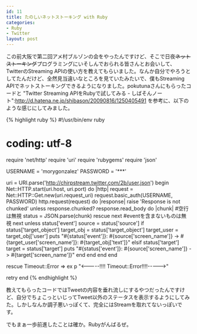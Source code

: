 ```yaml
---
id: 11
title: たのしいネットストーキング with Ruby
categories:
- Ruby
- Twitter
layout: post
---
```



この前大阪で第二回アメ村ブルゾンの会をやったんですけど、そこで日夜<del>ネットストーキング</del>プログラミングにいそしんでおられる皆さんとお会いして、TwitterのStreaming APIの使い方を教えてもらいました。なんか自分でやろうとしてたんだけど、全然見当違いなところを見ていたみたいで、僕もStreaming APIでネットストーキングできるようになりました。pokutunaさんにもらったコードと "Twitter Streaming APIをRubyで試してみる - しばそんノート":http://d.hatena.ne.jp/shibason/20090816/1250405491 を参考に、以下のような感じにしてみました。

{% highlight ruby %}
#!/usr/bin/env ruby
# coding: utf-8

require 'net/http'
require 'uri'
require 'rubygems'
require 'json'

USERNAME = 'morygonzalez'
PASSWORD = '***'

uri = URI.parse('http://chirpstream.twitter.com/2b/user.json')
begin
  Net::HTTP.start(uri.host, uri.port) do |http|
    request = Net::HTTP::Get.new(uri.request_uri)
    request.basic_auth(USERNAME, PASSWORD)
    http.request(request) do |response|
      raise 'Response is not chunked' unless response.chunked?
      response.read_body do |chunk|
        #空行は無視
        status = JSON.parse(chunk) rescue next
        #eventを含まないものは無視
        next unless status['event']
        source = status['source']
        if status['target_object']
          target_obj = status['target_object']
          target_user = target_obj['user']
          puts "#{status['event']}: #{source['screen_name']} -&gt; #{target_user['screen_name']}: #{target_obj['text']}"
        elsif status['target']
          target = status['target']
          puts "#{status['event']}: #{source['screen_name']} -&gt; #{target['screen_name']}"
        end
      end
    end
  end

rescue Timeout::Error => ex
  p "&lt;-----!!!! Timeout::Error!!!!-----&gt;"
  
  retry
end
{% endhighlight %}

教えてもらったコードではTweetの内容を垂れ流しにするやつだったんですけど、自分でちょこっといじってTweet以外のステータスを表示するようにしてみた。しかしなんか調子悪いっぽくて、完全にはStreamを取れてないっぽいです。

でもまぁ一歩前進したことは確か。Rubyがんばるぜ。